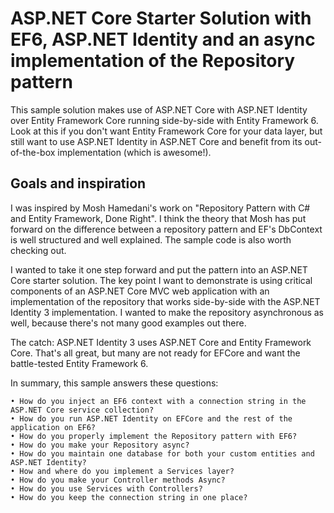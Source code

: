 # ASP.NET Core Starter Solution with EF6, ASP.NET Identity and an async implementation of the Repository pattern

This sample solution makes use of ASP.NET Core with ASP.NET Identity over Entity Framework Core running side-by-side
with Entity Framework 6. Look at this if you don't want Entity Framework Core for your data layer, but still want to
use ASP.NET Identity in ASP.NET Core and benefit from its out-of-the-box implementation (which is awesome!).

## Goals and inspiration
I was inspired by Mosh Hamedani's work on "Repository Pattern with C# and Entity Framework, Done Right". I think the theory that Mosh has put forward on the difference between a repository pattern and EF's DbContext is well structured and well explained. The sample code is also worth checking out.

I wanted to take it one step forward and put the pattern into an ASP.NET Core starter solution. The key point I want to demonstrate is using critical components of an ASP.NET Core MVC web application with an implementation of the repository that works side-by-side with the ASP.NET Identity 3 implementation. I wanted to make the repository asynchronous as well, because there's not many good examples out there.

The catch: ASP.NET Identity 3 uses ASP.NET Core and Entity Framework Core. That's all great, but many are not ready for EFCore and want the battle-tested Entity Framework 6. 

In summary, this sample answers these questions:

	• How do you inject an EF6 context with a connection string in the ASP.NET Core service collection?
	• How do you run ASP.NET Identity on EFCore and the rest of the application on EF6?
	• How do you properly implement the Repository pattern with EF6?
	• How do you make your Repository async?
	• How do you maintain one database for both your custom entities and ASP.NET Identity?
	• How and where do you implement a Services layer?
	• How do you make your Controller methods Async?
	• How do you use Services with Controllers?
	• How do you keep the connection string in one place?
